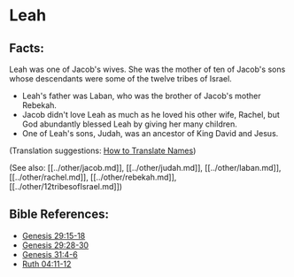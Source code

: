 # Leah #

## Facts: ##

Leah was one of Jacob's wives. She was the mother of ten of Jacob's sons whose descendants were some of the twelve tribes of Israel.

 * Leah's father was Laban, who was the brother of Jacob's mother Rebekah.
 * Jacob didn't love Leah as much as he loved his other wife, Rachel, but God abundantly blessed Leah by giving her many children.
 * One of Leah's sons, Judah, was an ancestor of King David and Jesus.

(Translation suggestions: [How to Translate Names](en/ta-vol1/translate/man/translate-names))

(See also: [[../other/jacob.md]], [[../other/judah.md]], [[../other/laban.md]], [[../other/rachel.md]], [[../other/rebekah.md]], [[../other/12tribesofIsrael.md]])

## Bible References: ##

* [Genesis 29:15-18](en/tn/gen/help/29/15)
* [Genesis 29:28-30](en/tn/gen/help/29/28)
* [Genesis 31:4-6](en/tn/gen/help/31/04)
* [Ruth 04:11-12](en/tn/rut/help/04/11)